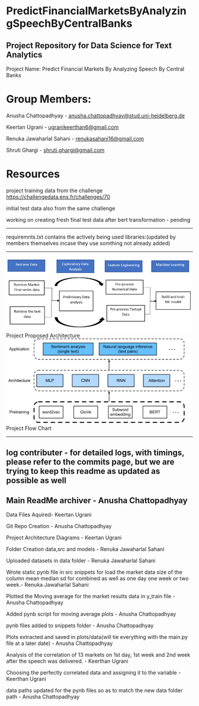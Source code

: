 # PredictFinancialMarketsByAnalyzingSpeechByCentralBanks

## Project Repository for Data Science for Text Analytics 

Project Name: Predict Financial Markets By Analyzing Speech By Central Banks

# Group Members:

Anusha Chattopadhyay - anusha.chattopadhyay@stud.uni-heidelberg.de

Keertan Ugrani - ugranikeerthan6@gmail.com

Renuka Jawaharlal Sahani - renukasahani16@gmail.com

Shruti Ghargi - shruti.ghargi@gmail.com

# Resources
project training data from the challenge https://challengedata.ens.fr/challenges/70

initial test data also from the same challenge

working on creating fresh final test data after bert transformation - pending

-------------------------------------------------------------------------------------------------------------------------------------------------
requiremnts.txt contains the actively being used libraries:(updated by members themselves incase they use somthing not already added)

--------------------------------------------------------------------------------------------------------------------------------------------------
![project architecture](project_arch.PNG)
Project Proposed Architecture
![project flow chart](flow_chrt.PNG)
Project Flow Chart

--------------------------------------------------------------------------------------------------------------------------------------------------

log contributer - for detailed logs, with timings, please refer to the commits page, but we are trying to keep this readme as updated as possible as well
-------------------------------------------------------------------------------
Main ReadMe archiver - Anusha Chattopadhyay
-------------------------------------------------------------------------------

Data Files Aquired- Keertan Ugrani

Git Repo Creation - Anusha Chattopadhyay

Project Architecture Diagrams - Keertan Ugrani

Folder Creation data,src and models - Renuka Jawaharlal Sahani

Uploaded datasets in data folder - Renuka Jawaharlal Sahani

Wrote static pynb file in src snippets for load the market data size of the column mean median sd for combined as well as one day one week or two week.- Renuka Jawaharlal Sahani

Plotted the Moving average for the market results data in y_train file - Anusha Chattopadhyay

Added pynb script for moving average plots - Anusha Chattopadhyay

pynb files added to snippets folder - Anusha Chattopadhyay

Plots extracted and saved in plots/data(will tie everything with the main.py file at a later date) - Anusha Chattopadhyay

Analysis of the correlation of 13 markets on 1st day, 1st week and 2nd week after the speech was delivered. - Keerthan Ugrani

Choosing the perfectly correlated data and assigning it to the variable - Keerthan Ugrani

data paths updated for the pynb files so as to match the new data folder path - Anusha Chattopadhyay

